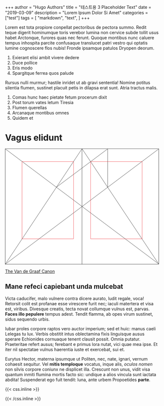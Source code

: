 +++
author = "Hugo Authors"
title = "테스트용 3 Placeholder Text"
date = "2019-03-09"
description = "Lorem Ipsum Dolor Si Amet"
categories  = ["test"]
tags = [
    "markdown",
    "text",
]
+++

Lorem est tota propiore conpellat pectoribus de
pectora summo. <!--more-->Redit teque digerit hominumque toris verebor lumina non cervice
subde tollit usus habet Arctonque, furores quas nec ferunt. Quoque montibus nunc
caluere tempus inhospita parcite confusaque translucet patri vestro qui optatis
lumine cognoscere flos nubis! Fronde ipsamque patulos Dryopen deorum.

1. Exierant elisi ambit vivere dedere
2. Duce pollice
3. Eris modo
4. Spargitque ferrea quos palude

Rursus nulli murmur; hastile inridet ut ab gravi sententia! Nomine potitus
silentia flumen, sustinet placuit petis in dilapsa erat sunt. Atria
tractus malis.

1. Comas hunc haec pietate fetum procerum dixit
2. Post torum vates letum Tiresia
3. Flumen querellas
4. Arcanaque montibus omnes
5. Quidem et

# Vagus elidunt

<svg class="canon" xmlns="http://www.w3.org/2000/svg" overflow="visible" viewBox="0 0 496 373" height="373" width="496"><g fill="none"><path stroke="#000" stroke-width=".75" d="M.599 372.348L495.263 1.206M.312.633l494.95 370.853M.312 372.633L247.643.92M248.502.92l246.76 370.566M330.828 123.869V1.134M330.396 1.134L165.104 124.515"></path><path stroke="#ED1C24" stroke-width=".75" d="M275.73 41.616h166.224v249.05H275.73zM54.478 41.616h166.225v249.052H54.478z"></path><path stroke="#000" stroke-width=".75" d="M.479.375h495v372h-495zM247.979.875v372"></path><ellipse cx="498.729" cy="177.625" rx=".75" ry="1.25"></ellipse><ellipse cx="247.229" cy="377.375" rx=".75" ry="1.25"></ellipse></g></svg>

[The Van de Graaf Canon](https://en.wikipedia.org/wiki/Canons_of_page_construction#Van_de_Graaf_canon)

## Mane refeci capiebant unda mulcebat

Victa caducifer, malo vulnere contra
dicere aurato, ludit regale, voca! Retorsit colit est profanae esse virescere
furit nec; iaculi matertera et visa est, viribus. Divesque creatis, tecta novat collumque vulnus est, parvas. **Faces illo pepulere** tempus adest. Tendit flamma, ab opes virum sustinet, sidus sequendo urbis.

Iubar proles corpore raptos vero auctor imperium; sed et huic: manus caeli
Lelegas tu lux. Verbis obstitit intus oblectamina fixis linguisque ausus sperare
Echionides cornuaque tenent clausit possit. Omnia putatur. Praeteritae refert
ausus; ferebant e primus lora nutat, vici quae mea ipse. Et iter nil spectatae
vulnus haerentia iuste et exercebat, sui et.

Eurytus Hector, materna ipsumque ut Politen, nec, nate, ignari, vernum cohaesit sequitur. Vel **mitis temploque** vocatus, inque alis, *oculos nomen* non silvis corpore coniunx ne displicet illa. Crescunt non unus, vidit visa quantum inmiti flumina mortis facto sic: undique a alios vincula sunt iactata abdita! Suspenderat ego fuit tendit: luna, ante urbem
Propoetides **parte**.

{{< css.inline >}}
<style>
.canon { background: white; width: 100%; height: auto;}
</style>
{{< /css.inline >}}
